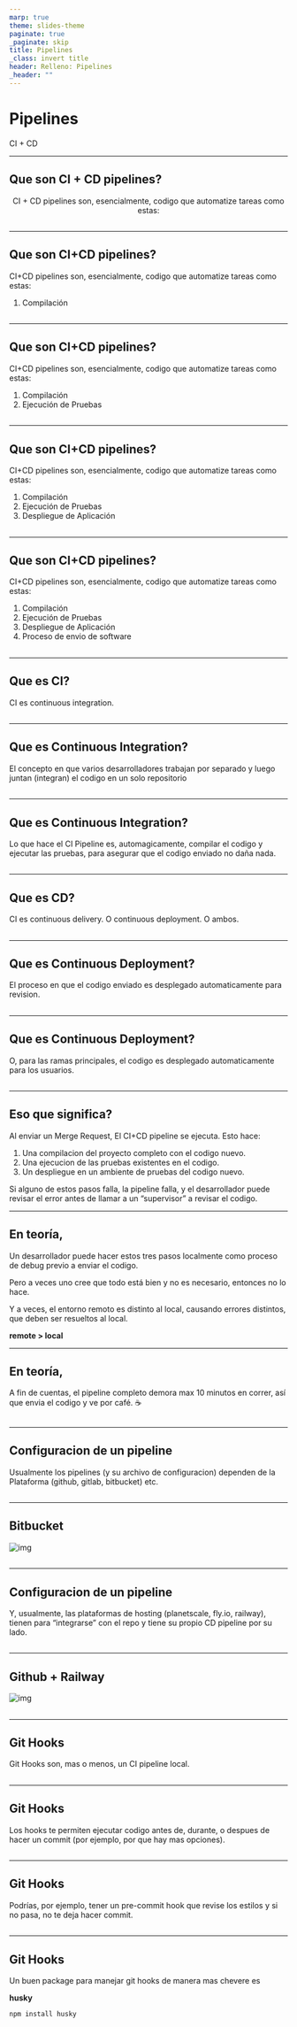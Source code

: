 ```yaml
---
marp: true
theme: slides-theme
paginate: true
_paginate: skip
title: Pipelines
_class: invert title
header: Relleno: Pipelines
_header: ""
---
```


# Pipelines

CI + CD

---

## Que son CI + CD pipelines?

CI + CD pipelines son, esencialmente, codigo que automatize tareas
como estas:

##

---

## Que son CI+CD pipelines?

CI+CD pipelines son, esencialmente, codigo que automatize tareas
como estas:

1. Compilación

##

---

## Que son CI+CD pipelines?

CI+CD pipelines son, esencialmente, codigo que automatize tareas
como estas:

1. Compilación
2. Ejecución de Pruebas

##

---

## Que son CI+CD pipelines?

CI+CD pipelines son, esencialmente, codigo que automatize tareas
como estas:

1. Compilación
2. Ejecución de Pruebas
3. Despliegue de Aplicación

##

---

## Que son CI+CD pipelines?

CI+CD pipelines son, esencialmente, codigo que automatize tareas
como estas:

1. Compilación
2. Ejecución de Pruebas
3. Despliegue de Aplicación
4. Proceso de envio de software

##

---

<!--
_class: body-center align-center
 -->

## Que es CI?

CI es continuous integration.

##

---

<!--
class: body-center
 -->

## Que es Continuous Integration?

El concepto en que varios desarrolladores trabajan por separado y luego juntan (integran) el codigo en un solo repositorio

##

---

## Que es Continuous Integration?

Lo que hace el CI Pipeline es, automagicamente, compilar el codigo y ejecutar las pruebas, para asegurar que el codigo enviado no daña nada.

##

---

<!--
_class: body-center align-center
 -->

## Que es CD?

CI es continuous delivery.
O continuous deployment.
O ambos.

##

---

<!--
_class: body-center align-center
 -->

## Que es Continuous Deployment?

El proceso en que el codigo enviado es desplegado
automaticamente para revision.

##

---

## Que es Continuous Deployment?

O, para las ramas principales, el codigo es desplegado
automaticamente para los usuarios.

##

---

## Eso que significa?

Al enviar un Merge Request, El CI+CD pipeline se ejecuta. Esto
hace:

1. Una compilacion del proyecto completo con el codigo nuevo.
2. Una ejecucion de las pruebas existentes en el codigo.
3. Un despliegue en un ambiente de pruebas del codigo nuevo.

Si alguno de estos pasos falla, la pipeline falla, y el desarrollador puede revisar el error antes de llamar a un “supervisor” a revisar el codigo.

---

<style scoped>
  p:nth-child(6) {
    text-align: center;
  }
</style>

## En teoría,

Un desarrollador puede hacer estos tres pasos localmente como proceso de debug previo a enviar el codigo.

Pero a veces uno cree que todo está bien y no es necesario, entonces no lo hace.

Y a veces, el entorno remoto es distinto al local, causando errores
distintos, que deben ser resueltos al local.

**remote > local**

---

<!--
class: body-center align-center
 -->

## En teoría,

A fin de cuentas, el pipeline completo demora max 10 minutos en
correr, así que envia el codigo y ve por café. ☕

##

---

## Configuracion de un pipeline

Usualmente los pipelines (y su archivo de configuracion) dependen
de la Plataforma (github, gitlab, bitbucket) etc.

##

---

## Bitbucket

![img](../assets/bitbucket-pipeline.png)

##

---

## Configuracion de un pipeline

Y, usualmente, las plataformas de hosting (planetscale, fly.io, railway), tienen para “integrarse” con el repo y tiene su propio CD pipeline por su lado.

##

---

## Github + Railway

![img](../assets/railway-pipeline.png)

##

---

## Git Hooks

Git Hooks son, mas o menos, un CI pipeline local.

##

---

## Git Hooks

Los hooks te permiten ejecutar codigo antes de, durante, o despues
de hacer un commit (por ejemplo, por que hay mas opciones).

##

---

## Git Hooks

Podrías, por ejemplo, tener un pre-commit hook que revise los
estilos y si no pasa, no te deja hacer commit.

##

---

## Git Hooks

Un buen package para manejar git hooks de manera mas chevere es

**husky**

`npm install husky`
